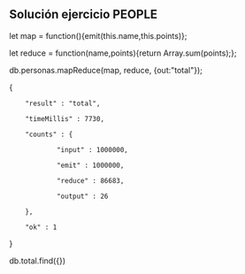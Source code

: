 ## Solución ejercicio PEOPLE

 let map = function(){emit(this.name,this.points)};
 
 let reduce = function(name,points){return Array.sum(points);};
 
 db.personas.mapReduce(map, reduce, {out:"total"});
 
{

        "result" : "total",
        
        "timeMillis" : 7730,
        
        "counts" : {
        
                "input" : 1000000,
                
                "emit" : 1000000,
                
                "reduce" : 86683,
                
                "output" : 26
                
        },
        
        "ok" : 1
        
}


db.total.find({})
